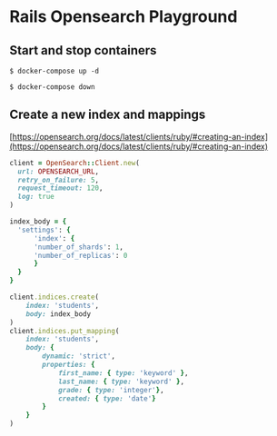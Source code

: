 # Rails Opensearch Playground

## Start and stop containers

```
$ docker-compose up -d
```

```
$ docker-compose down
```

## Create a new index and mappings

[https://opensearch.org/docs/latest/clients/ruby/#creating-an-index](https://opensearch.org/docs/latest/clients/ruby/#creating-an-index)

```rb
client = OpenSearch::Client.new(
  url: OPENSEARCH_URL,
  retry_on_failure: 5,
  request_timeout: 120,
  log: true
)

index_body = {
  'settings': {
      'index': {
      'number_of_shards': 1,
      'number_of_replicas': 0
      }
  }
} 

client.indices.create(
    index: 'students',
    body: index_body
)
client.indices.put_mapping(
    index: 'students', 
    body: {
        dynamic: 'strict',
        properties: {
            first_name: { type: 'keyword' },
            last_name: { type: 'keyword' },
            grade: { type: 'integer'},
            created: { type: 'date'}
        }  
    }
)
```
